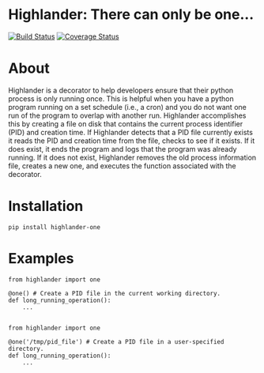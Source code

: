 # Highlander: There can only be one...
[![Build Status](https://travis-ci.org/chriscannon/highlander.svg?branch=master)](https://travis-ci.org/chriscannon/highlander)
[![Coverage Status](https://coveralls.io/repos/chriscannon/highlander/badge.svg)](https://coveralls.io/r/chriscannon/highlander)

About
=====
Highlander is a decorator to help developers ensure that their python 
process is only running once. This is helpful when you have
a python program running on a set schedule (i.e., a cron) and you do
not want one run of the program to overlap with another run. Highlander
accomplishes this by creating a file on disk that contains the current
process identifier (PID) and creation time. If Highlander detects that
a PID file currently exists it reads the PID and creation time from the
file, checks to see if it exists. If it does exist, it ends the program
and logs that the program was already running. If it does not exist,
Highlander removes the old process information file, creates a new one, and
executes the function associated with the decorator.


Installation
============
    pip install highlander-one
  

Examples
========
    from highlander import one
    
    @one() # Create a PID file in the current working directory.
    def long_running_operation():
        ...
        
        
    from highlander import one
    
    @one('/tmp/pid_file') # Create a PID file in a user-specified directory.
    def long_running_operation():
        ...
